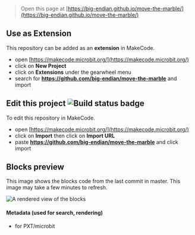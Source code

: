 
> Open this page at [https://big-endian.github.io/move-the-marble/](https://big-endian.github.io/move-the-marble/)

## Use as Extension

This repository can be added as an **extension** in MakeCode.

* open [https://makecode.microbit.org/](https://makecode.microbit.org/)
* click on **New Project**
* click on **Extensions** under the gearwheel menu
* search for **https://github.com/big-endian/move-the-marble** and import

## Edit this project ![Build status badge](https://github.com/big-endian/move-the-marble/workflows/MakeCode/badge.svg)

To edit this repository in MakeCode.

* open [https://makecode.microbit.org/](https://makecode.microbit.org/)
* click on **Import** then click on **Import URL**
* paste **https://github.com/big-endian/move-the-marble** and click import

## Blocks preview

This image shows the blocks code from the last commit in master.
This image may take a few minutes to refresh.

![A rendered view of the blocks](https://github.com/big-endian/move-the-marble/raw/master/.github/makecode/blocks.png)

#### Metadata (used for search, rendering)

* for PXT/microbit
<script src="https://makecode.com/gh-pages-embed.js"></script><script>makeCodeRender("{{ site.makecode.home_url }}", "{{ site.github.owner_name }}/{{ site.github.repository_name }}");</script>
